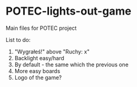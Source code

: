 # POTEC-lights-out-game
Main files for POTEC project

List to do:
1. "Wygrałeś!" above "Ruchy: x"
2. Backlight easy/hard
3. By default - the same which the previous one
4. More easy boards
5. Logo of the game?